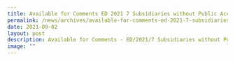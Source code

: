 ```yaml
---
title: Available for Comments ED 2021 7 Subsidiaries without Public Accountability
permalink: /news/archives/available-for-comments-ed-2021-7-subsidiaries-without-public-accountability/
date: 2021-09-02
layout: post
description: Available for Comments - ED/2021/7 Subsidiaries without Public Accountability
image: ""
---
```

